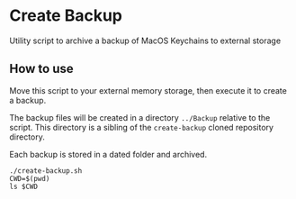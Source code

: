 # Create Backup

Utility script to archive a backup of MacOS Keychains to external storage

## How to use

Move this script to your external memory storage, then execute it to create a backup.

The backup files will be created in a directory `../Backup` relative to the script.
This directory is a sibling of the `create-backup` cloned repository directory.

Each backup is stored in a dated folder and archived.

```
./create-backup.sh
CWD=$(pwd)
ls $CWD
```
